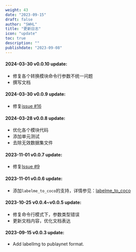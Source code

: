 ```yaml
---
weight: 43
date: "2023-09-15"
draft: false
author: "SWHL"
title: "更新日志"
icon: "update"
toc: true
description: ""
publishdate: "2023-09-08"
---
```


#### 2024-03-30 v0.0.10 update:
- 修复各个转换模块命令行参数不统一问题
- 撰写文档

#### 2024-03-30 v0.0.9 update:
- 修复[issue #16](https://github.com/RapidAI/LabelConvert/issues/16)

#### 2024-03-28 v0.0.8 update:
- 优化各个模块代码
- 添加单元测试
- 去除无效数据集文件

#### 2023-11-01 v0.0.7 update:
- 修复[Issue #9](https://github.com/RapidAI/LabelConvert/issues/9)

#### 2023-11-01 v0.0.6 update:
- 添加`labelme_to_coco`的支持，详情参见：[labelme_to_coco](./SupportConversions/labelme_to_coco.md)

#### 2023-10-25 v0.0.4~v0.0.5 update:
- 修复命令行模式下，参数类型错误
- 更新文档内容，优化文档表达

#### 2023-09-15 v0.0.3 update:
- Add labelImg to publaynet format.


<script src="https://giscus.app/client.js"
        data-repo="RapidAI/LabelConvert"
        data-repo-id="MDEwOlJlcG9zaXRvcnkzODkwNDExMDY="
        data-category="Q&A"
        data-category-id="DIC_kwDOFzBL0s4CYoY-"
        data-mapping="title"
        data-strict="0"
        data-reactions-enabled="1"
        data-emit-metadata="0"
        data-input-position="top"
        data-theme="preferred_color_scheme"
        data-lang="zh-CN"
        data-loading="lazy"
        crossorigin="anonymous"
        async>
</script>